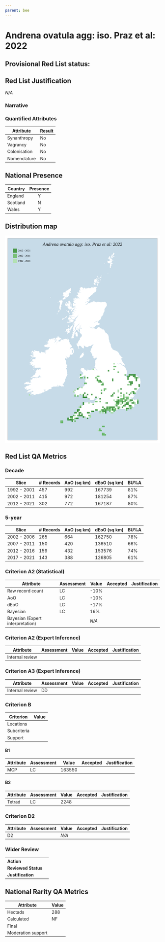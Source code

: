 ```yaml
---
parent: bee
---
```


# Andrena ovatula agg: iso. Praz et al: 2022

## Provisional Red List status: 

## Red List Justification
*N/A*
### Narrative



### Quantified Attributes
|Attribute|Result|
|---|---|
|Synanthropy|No|
|Vagrancy|No|
|Colonisation|No|
|Nomenclature|No|




## National Presence
|Country|Presence
|---|:-:|
|England|Y|
|Scotland|N|
|Wales|Y|


## Distribution map
![](../map/1616.svg)

## Red List QA Metrics
### Decade
| Slice | # Records | AoO (sq km) | dEoO (sq km) |BU%A |
|---|---|---|---|---|
|1992 - 2001|457|992|167739|81%|
|2002 - 2011|415|972|181254|87%|
|2012 - 2021|302|772|167187|80%|
### 5-year
| Slice | # Records | AoO (sq km) | dEoO (sq km) |BU%A |
|---|---|---|---|---|
|2002 - 2006|265|664|162750|78%|
|2007 - 2011|150|420|136510|66%|
|2012 - 2016|159|432|153576|74%|
|2017 - 2021|143|388|126805|61%|
### Criterion A2 (Statistical)
|Attribute|Assessment|Value|Accepted|Justification
|---|---|---|---|---|
|Raw record count|LC|-10%|||
|AoO|LC|-10%|||
|dEoO|LC|-17%|||
|Bayesian|LC|16%|||
|Bayesian (Expert interpretation)||*N/A*|||
### Criterion A2 (Expert Inference)
|Attribute|Assessment|Value|Accepted|Justification
|---|---|---|---|---|
|Internal review|||||
### Criterion A3 (Expert Inference)
|Attribute|Assessment|Value|Accepted|Justification
|---|---|---|---|---|
|Internal review|DD||||
### Criterion B
|Criterion| Value|
|---|---|
|Locations||
|Subcriteria||
|Support||
#### B1
|Attribute|Assessment|Value|Accepted|Justification
|---|---|---|---|---|
|MCP|LC|163550|||
#### B2
|Attribute|Assessment|Value|Accepted|Justification
|---|---|---|---|---|
|Tetrad|LC|2248|||
### Criterion D2
|Attribute|Assessment|Value|Accepted|Justification
|---|---|---|---|---|
|D2||*N/A*|||
### Wider Review
|  |  |
|---|---|
|**Action**||
|**Reviewed Status**||
|**Justification**||


## National Rarity QA Metrics
|Attribute|Value|
|---|---|
|Hectads|288|
|Calculated|NF|
|Final||
|Moderation support||


